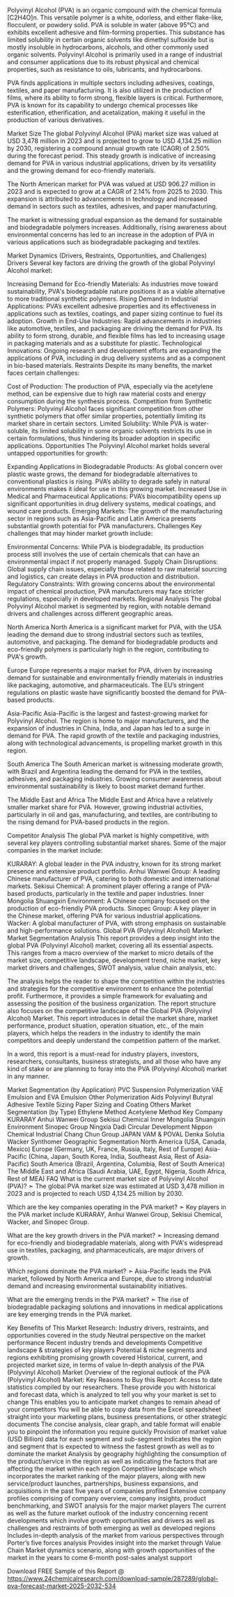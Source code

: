 Polyvinyl Alcohol (PVA) is an organic compound with the chemical formula [C2H4O]n. This versatile polymer is a white, odorless, and either flake-like, flocculent, or powdery solid. PVA is soluble in water (above 95°C) and exhibits excellent adhesive and film-forming properties. This substance has limited solubility in certain organic solvents like dimethyl sulfoxide but is mostly insoluble in hydrocarbons, alcohols, and other commonly used organic solvents. Polyvinyl Alcohol is primarily used in a range of industrial and consumer applications due to its robust physical and chemical properties, such as resistance to oils, lubricants, and hydrocarbons.

PVA finds applications in multiple sectors including adhesives, coatings, textiles, and paper manufacturing. It is also utilized in the production of films, where its ability to form strong, flexible layers is critical. Furthermore, PVA is known for its capability to undergo chemical processes like esterification, etherification, and acetalization, making it useful in the production of various derivatives.

Market Size
The global Polyvinyl Alcohol (PVA) market size was valued at USD 3,478 million in 2023 and is projected to grow to USD 4,134.25 million by 2030, registering a compound annual growth rate (CAGR) of 2.50% during the forecast period. This steady growth is indicative of increasing demand for PVA in various industrial applications, driven by its versatility and the growing demand for eco-friendly materials.

The North American market for PVA was valued at USD 906.27 million in 2023 and is expected to grow at a CAGR of 2.14% from 2025 to 2030. This expansion is attributed to advancements in technology and increased demand in sectors such as textiles, adhesives, and paper manufacturing.

The market is witnessing gradual expansion as the demand for sustainable and biodegradable polymers increases. Additionally, rising awareness about environmental concerns has led to an increase in the adoption of PVA in various applications such as biodegradable packaging and textiles.

Market Dynamics (Drivers, Restraints, Opportunities, and Challenges)
Drivers
Several key factors are driving the growth of the global Polyvinyl Alcohol market:

Increasing Demand for Eco-friendly Materials: As industries move toward sustainability, PVA's biodegradable nature positions it as a viable alternative to more traditional synthetic polymers.
Rising Demand in Industrial Applications: PVA’s excellent adhesive properties and its effectiveness in applications such as textiles, coatings, and paper sizing continue to fuel its adoption.
Growth in End-Use Industries: Rapid advancements in industries like automotive, textiles, and packaging are driving the demand for PVA. Its ability to form strong, durable, and flexible films has led to increasing usage in packaging materials and as a substitute for plastic.
Technological Innovations: Ongoing research and development efforts are expanding the applications of PVA, including in drug delivery systems and as a component in bio-based materials.
Restraints
Despite its many benefits, the market faces certain challenges:

Cost of Production: The production of PVA, especially via the acetylene method, can be expensive due to high raw material costs and energy consumption during the synthesis process.
Competition from Synthetic Polymers: Polyvinyl Alcohol faces significant competition from other synthetic polymers that offer similar properties, potentially limiting its market share in certain sectors.
Limited Solubility: While PVA is water-soluble, its limited solubility in some organic solvents restricts its use in certain formulations, thus hindering its broader adoption in specific applications.
Opportunities
The Polyvinyl Alcohol market holds several untapped opportunities for growth:

Expanding Applications in Biodegradable Products: As global concern over plastic waste grows, the demand for biodegradable alternatives to conventional plastics is rising. PVA’s ability to degrade safely in natural environments makes it ideal for use in this growing market.
Increased Use in Medical and Pharmaceutical Applications: PVA’s biocompatibility opens up significant opportunities in drug delivery systems, medical coatings, and wound care products.
Emerging Markets: The growth of the manufacturing sector in regions such as Asia-Pacific and Latin America presents substantial growth potential for PVA manufacturers.
Challenges
Key challenges that may hinder market growth include:

Environmental Concerns: While PVA is biodegradable, its production process still involves the use of certain chemicals that can have an environmental impact if not properly managed.
Supply Chain Disruptions: Global supply chain issues, especially those related to raw material sourcing and logistics, can create delays in PVA production and distribution.
Regulatory Constraints: With growing concerns about the environmental impact of chemical production, PVA manufacturers may face stricter regulations, especially in developed markets.
Regional Analysis
The global Polyvinyl Alcohol market is segmented by region, with notable demand drivers and challenges across different geographic areas.

North America
North America is a significant market for PVA, with the USA leading the demand due to strong industrial sectors such as textiles, automotive, and packaging. The demand for biodegradable products and eco-friendly polymers is particularly high in the region, contributing to PVA's growth.

Europe
Europe represents a major market for PVA, driven by increasing demand for sustainable and environmentally friendly materials in industries like packaging, automotive, and pharmaceuticals. The EU’s stringent regulations on plastic waste have significantly boosted the demand for PVA-based products.

Asia-Pacific
Asia-Pacific is the largest and fastest-growing market for Polyvinyl Alcohol. The region is home to major manufacturers, and the expansion of industries in China, India, and Japan has led to a surge in demand for PVA. The rapid growth of the textile and packaging industries, along with technological advancements, is propelling market growth in this region.

South America
The South American market is witnessing moderate growth, with Brazil and Argentina leading the demand for PVA in the textiles, adhesives, and packaging industries. Growing consumer awareness about environmental sustainability is likely to boost market demand further.

The Middle East and Africa
The Middle East and Africa have a relatively smaller market share for PVA. However, growing industrial activities, particularly in oil and gas, manufacturing, and textiles, are contributing to the rising demand for PVA-based products in the region.

Competitor Analysis 
The global PVA market is highly competitive, with several key players controlling substantial market shares. Some of the major companies in the market include:

KURARAY: A global leader in the PVA industry, known for its strong market presence and extensive product portfolio.
Anhui Wanwei Group: A leading Chinese manufacturer of PVA, catering to both domestic and international markets.
Sekisui Chemical: A prominent player offering a range of PVA-based products, particularly in the textile and paper industries.
Inner Mongolia Shuangxin Environment: A Chinese company focused on the production of eco-friendly PVA products.
Sinopec Group: A key player in the Chinese market, offering PVA for various industrial applications.
Wacker: A global manufacturer of PVA, with strong emphasis on sustainable and high-performance solutions.
Global PVA (Polyvinyl Alcohol) Market: Market Segmentation Analysis
This report provides a deep insight into the global PVA (Polyvinyl Alcohol) market, covering all its essential aspects. This ranges from a macro overview of the market to micro details of the market size, competitive landscape, development trend, niche market, key market drivers and challenges, SWOT analysis, value chain analysis, etc.

The analysis helps the reader to shape the competition within the industries and strategies for the competitive environment to enhance the potential profit. Furthermore, it provides a simple framework for evaluating and assessing the position of the business organization. The report structure also focuses on the competitive landscape of the Global PVA (Polyvinyl Alcohol) Market. This report introduces in detail the market share, market performance, product situation, operation situation, etc., of the main players, which helps the readers in the industry to identify the main competitors and deeply understand the competition pattern of the market.

In a word, this report is a must-read for industry players, investors, researchers, consultants, business strategists, and all those who have any kind of stake or are planning to foray into the PVA (Polyvinyl Alcohol) market in any manner.

Market Segmentation (by Application)
PVC Suspension Polymerization
VAE Emulsion and EVA Emulsion
Other Polymerization Aids
Polyvinyl Butyral
Adhesive
Textile Sizing
Paper Sizing and Coating
Others
Market Segmentation (by Type)
Ethylene Method
Acetylene Method
Key Company
KURARAY
Anhui Wanwei Group
Sekisui Chemical
Inner Mongolia Shuangxin Environment
Sinopec Group
Ningxia Dadi Circular Development
Nippon Chemical Industrial
Chang Chun Group
JAPAN VAM & POVAL
Denka
Solutia
Wacker
Synthomer
Geographic Segmentation
North America (USA, Canada, Mexico)
Europe (Germany, UK, France, Russia, Italy, Rest of Europe)
Asia-Pacific (China, Japan, South Korea, India, Southeast Asia, Rest of Asia-Pacific)
South America (Brazil, Argentina, Columbia, Rest of South America)
The Middle East and Africa (Saudi Arabia, UAE, Egypt, Nigeria, South Africa, Rest of MEA)
FAQ
What is the current market size of Polyvinyl Alcohol (PVA)?
➣ The global PVA market size was estimated at USD 3,478 million in 2023 and is projected to reach USD 4,134.25 million by 2030.

Which are the key companies operating in the PVA market?
➣ Key players in the PVA market include KURARAY, Anhui Wanwei Group, Sekisui Chemical, Wacker, and Sinopec Group.

What are the key growth drivers in the PVA market?
➣ Increasing demand for eco-friendly and biodegradable materials, along with PVA's widespread use in textiles, packaging, and pharmaceuticals, are major drivers of growth.

Which regions dominate the PVA market?
➣ Asia-Pacific leads the PVA market, followed by North America and Europe, due to strong industrial demand and increasing environmental sustainability initiatives.

What are the emerging trends in the PVA market?
➣ The rise of biodegradable packaging solutions and innovations in medical applications are key emerging trends in the PVA market.

Key Benefits of This Market Research:
Industry drivers, restraints, and opportunities covered in the study
Neutral perspective on the market performance
Recent industry trends and developments
Competitive landscape & strategies of key players
Potential & niche segments and regions exhibiting promising growth covered
Historical, current, and projected market size, in terms of value
In-depth analysis of the PVA (Polyvinyl Alcohol) Market
Overview of the regional outlook of the PVA (Polyvinyl Alcohol) Market:
Key Reasons to Buy this Report:
Access to date statistics compiled by our researchers. These provide you with historical and forecast data, which is analyzed to tell you why your market is set to change
This enables you to anticipate market changes to remain ahead of your competitors
You will be able to copy data from the Excel spreadsheet straight into your marketing plans, business presentations, or other strategic documents
The concise analysis, clear graph, and table format will enable you to pinpoint the information you require quickly
Provision of market value (USD Billion) data for each segment and sub-segment
Indicates the region and segment that is expected to witness the fastest growth as well as to dominate the market
Analysis by geography highlighting the consumption of the product/service in the region as well as indicating the factors that are affecting the market within each region
Competitive landscape which incorporates the market ranking of the major players, along with new service/product launches, partnerships, business expansions, and acquisitions in the past five years of companies profiled
Extensive company profiles comprising of company overview, company insights, product benchmarking, and SWOT analysis for the major market players
The current as well as the future market outlook of the industry concerning recent developments which involve growth opportunities and drivers as well as challenges and restraints of both emerging as well as developed regions
Includes in-depth analysis of the market from various perspectives through Porter’s five forces analysis
Provides insight into the market through Value Chain
Market dynamics scenario, along with growth opportunities of the market in the years to come
6-month post-sales analyst support

Download FREE Sample of this Report @ https://www.24chemicalresearch.com/download-sample/287289/global-pva-forecast-market-2025-2032-534
